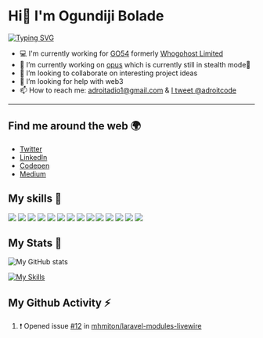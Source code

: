 # Hi👋 I'm Ogundiji Bolade

[![Typing SVG](https://readme-typing-svg.demolab.com?font=Merienda&size=22&pause=1000&color=F7BF11&random=false&width=435&lines=I+am+a+competitive+programmer%F0%9F%8F%86;An+open+source+enthusiast+%F0%9F%A7%90;+Passionately+curious+about+learning+%F0%9F%92%BB)](https://git.io/typing-svg)

- 💻 I'm currently working for [GO54](http://go54.com) formerly [Whogohost Limited](https://www.whogohost.com/)
- 🔭 I’m currently working on [opus](https://github.com/Opus-Tech) which is currently still in stealth mode🤫
- 👯 I’m looking to collaborate on interesting project ideas
- 🤔 I’m looking for help with web3
- 📫 How to reach me: [adroitadio1@gmail.com](mailto:adroitadio1@gmail.com) & [I tweet @adroitcode](https://twitter.com/adroitcode)

---

## Find me around the web 🌍

- [Twitter](https://twitter.com/adroitcode)
- [LinkedIn](https://www.linkedin.com/in/ogundiji-bolade-b3b00387/)
- [Codepen](https://codepen.io/Adroit11)
- [Medium](https://medium.com/@ogundijiboladeadio)

## My skills 🚀

![](https://img.shields.io/badge/HTML5-E34F26?style=for-the-badge&logo=html5&logoColor=white)
![](https://img.shields.io/badge/CSS3-1572B6?style=for-the-badge&logo=css3&logoColor=white)
![](https://img.shields.io/badge/JavaScript-F7DF1E?style=for-the-badge&logo=javascript&logoColor=black)
![](https://img.shields.io/badge/PHP-0075f6?style=for-the-badge&logo=php&logoColor=white)
![](https://img.shields.io/badge/GO-0075f6?style=for-the-badge&logo=go&logoColor=white)
![](https://img.shields.io/badge/RUBY-E80E12?style=for-the-badge&logo=ruby&logoColor=white)
![](https://img.shields.io/badge/LARAVEL-E34F26?style=for-the-badge&logo=laravel&logoColor=white)
![](https://img.shields.io/badge/CODEIGNITER-E34F26?style=for-the-badge&logo=codeigniter&logoColor=white)
![](https://img.shields.io/badge/Node.js-43853D?style=for-the-badge&logo=node.js&logoColor=white)
![](https://img.shields.io/badge/ADONIS%20JS-21014F?style=for-the-badge&logo=adonisjs&logoColor=white)
![](https://img.shields.io/badge/Express.js-404D59?style=for-the-badge)
![](https://img.shields.io/badge/React-20232A?style=for-the-badge&logo=react&logoColor=61DAFB)
![](https://img.shields.io/badge/Tailwind_CSS-38B2AC?style=for-the-badge&logo=tailwind-css&logoColor=white)
![](https://img.shields.io/badge/Bootstrap-563D7C?style=for-the-badge&logo=bootstrap&logoColor=white)

## My Stats 🏢

![My GitHub stats](https://github-readme-stats.vercel.app/api?username=adroit11&layout=compact&show_icons=true&count_private=true&theme=dark)

[![My Skills](https://github-readme-stats.vercel.app/api/top-langs/?username=adroit11&layout=compact&theme=dark&langs_count=8)](https://github.com/anuraghazra/github-readme-stats)

## My Github Activity ⚡

<!--START_SECTION:activity-->
1. ❗️ Opened issue [#12](https://github.com/mhmiton/laravel-modules-livewire/issues/12) in [mhmiton/laravel-modules-livewire](https://github.com/mhmiton/laravel-modules-livewire)
<!--END_SECTION:activity-->
